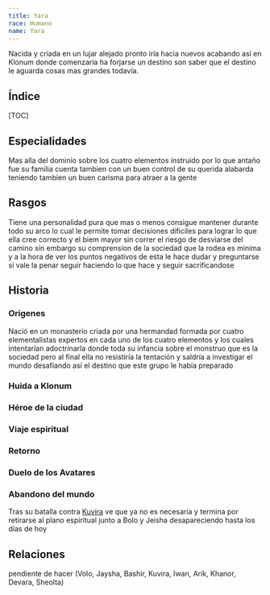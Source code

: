 ```yaml
---
title: Yara
race: Humano
name: Yara
---
```


Nacida y criada en un lujar alejado pronto iría hacia nuevos acabando así en Klonum donde comenzaría ha forjarse un destino son saber que el destino le aguarda cosas mas grandes todavía.

## Índice

[TOC]

## Especialidades

Mas alla del dominio sobre los cuatro elementos instruido por lo que antaño fue su familia cuenta tambien con un buen control de su querida alabarda teniendo tambien un buen carisma para atraer a la gente

## Rasgos

Tiene una personalidad pura que mas o menos consigue mantener durante todo su arco lo cual le permite tomar decisiones dificiles para lograr lo que ella cree correcto y el biem mayor sin correr el riesgo de desviarse del camino sin embargo su comprension de la sociedad que la rodea es minima y a la hora de ver los puntos negativos de esta le hace dudar y preguntarse si vale la penar seguir haciendo lo que hace y seguir sacrificandose

## Historia

### Orígenes

Nació en un monasterio criada por una hermandad formada por cuatro elementalistas expertos en cada uno de los cuatro elementos y los cuales intentarían adoctrinarla donde toda su infancia sobre el monstruo que es la sociedad pero al final ella no resistiría la tentación y saldría a investigar el mundo desafiando así el destino que este grupo le había preparado

### Huida a Klonum

### Héroe de la ciudad

### Viaje espiritual

### Retorno

### Duelo de los Avatares

### Abandono del mundo

Tras su batalla contra [Kuvira](kuvira.md) ve que ya no es necesaria y termina por retirarse al plano espiritual junto a Bolo y Jeisha desapareciendo hasta los días de hoy

## Relaciones

pendiente de hacer (Volo, Jaysha, Bashir, Kuvira, Iwan, Arik, Khanor, Devara, Sheolta)